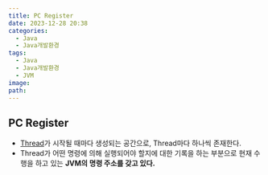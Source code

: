 ```yaml
---
title: PC Register
date: 2023-12-28 20:38
categories:
  - Java
  - Java개발환경
tags:
  - Java
  - Java개발환경
  - JVM
image: 
path:
---
```


## PC Register
- [Thread](https://sonjh919.github.io/posts/Thread)가 시작될 때마다 생성되는 공간으로, Thread마다 하나씩 존재한다.
- Thread가 어떤 명령에 의해 실행되어야 할지에 대한 기록을 하는 부분으로 현재 수행을 하고 있는 **JVM의 명령 주소를 갖고 있다.**